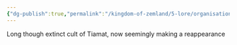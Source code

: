```yaml
---
{"dg-publish":true,"permalink":"/kingdom-of-zemland/5-lore/organisations/cult-of-tiamat/"}
---
```



Long though extinct cult of Tiamat, now seemingly making a reappearance